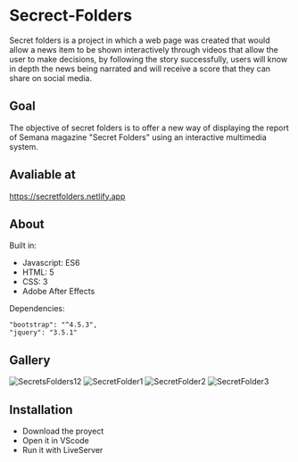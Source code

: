 # Secrect-Folders

Secret folders is a project in which a web page was created that would allow a news item to be shown interactively through videos that allow the user to make decisions, by following the story successfully, users will know in depth the news being narrated and will receive a score that they can share on social media.

## Goal
The objective of secret folders is to offer a new way of displaying the report of Semana magazine "Secret Folders" using an interactive multimedia system.

## Avaliable at

https://secretfolders.netlify.app

## About
Built in: 
  - Javascript: ES6
  - HTML: 5
  - CSS: 3
  - Adobe After Effects

Dependencies:

    "bootstrap": "^4.5.3",
    "jquery": "3.5.1"
    
    
## Gallery
![SecretsFolders12](https://user-images.githubusercontent.com/42383425/111053925-1af07a00-8436-11eb-9d4c-ea64cdef130e.gif)
![SecretFolder1](https://user-images.githubusercontent.com/42383425/111051736-64839980-8423-11eb-9b7c-242c61ed696c.gif)
![SecretFolder2](https://user-images.githubusercontent.com/42383425/111051737-664d5d00-8423-11eb-8a06-273a9a3c50dd.gif)
![SecretFolder3](https://user-images.githubusercontent.com/42383425/111051738-677e8a00-8423-11eb-86e1-aee6a50d0ecc.gif)

## Installation
  - Download the proyect
  - Open it in VScode
  - Run it with LiveServer

